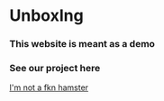 # UnboxIng


### This website is meant as a demo

### See our project here
[I'm not a fkn hamster](https://nohamster.company.site/)
